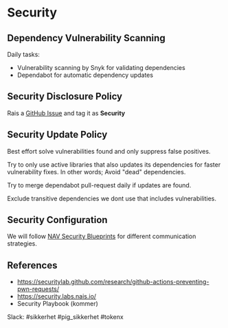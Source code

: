 # Security

## Dependency Vulnerability Scanning
Daily tasks:
- Vulnerability scanning by Snyk for validating dependencies 
- Dependabot for automatic dependency updates

## Security Disclosure Policy
Rais a [GitHub Issue](https://github.com/navikt/helseopplysninger/issues) and tag it as **Security**

## Security Update Policy
Best effort solve vulnerabilities found and only suppress false positives.

Try to only use active libraries that also updates its dependencies for faster vulnerability fixes. 
In other words; Avoid "dead" dependencies.

Try to merge dependabot pull-request daily if updates are found.

Exclude transitive dependencies we dont use that includes vulnerabilities.

## Security Configuration
We will follow [NAV Security Blueprints](https://security.labs.nais.io/) for different communication strategies.

## References
- https://securitylab.github.com/research/github-actions-preventing-pwn-requests/
- https://security.labs.nais.io/
- Security Playbook (kommer)

Slack: #sikkerhet #pig_sikkerhet #tokenx
